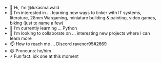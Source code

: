 - 👋 Hi, I’m @lukasmaiwald
- 👀 I’m interested in ... learning new ways to tinker with IT systems, literature, 28mm Wargaming, miniature building & painting, video games, biking (just to name a few)
- 🌱 I’m currently learning ... Python
- 💞️ I’m looking to collaborate on ... interesting new projects where I can learn more 
- 📫 How to reach me ... Discord ravenor95#2669
- 😄 Pronouns: he/him 
- ⚡ Fun fact: idk one at this moment

<!---
lukasmaiwald/lukasmaiwald is a ✨ special ✨ repository because its `README.md` (this file) appears on your GitHub profile.
You can click the Preview link to take a look at your changes.
--->
